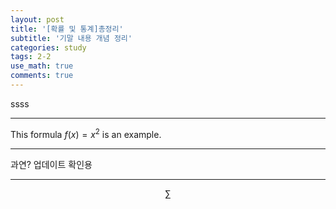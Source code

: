 ```yaml
---
layout: post
title: '[확률 및 통계]총정리'
subtitle: '기말 내용 개념 정리'
categories: study
tags: 2-2
use_math: true
comments: true
---
```


ssss

---

This formula $f(x) = x^2$ is an example.

---

과연?
업데이트 확인용  

---
$$ \sum $$